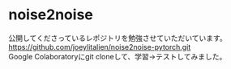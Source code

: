 # noise2noise
公開してくださっているレポジトリを勉強させていただいています。<br/>
https://github.com/joeylitalien/noise2noise-pytorch.git <br/>
Google Colaboratoryにgit cloneして、学習→テストしてみました。
